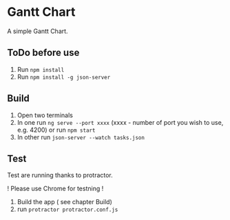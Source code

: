 # Gantt Chart

A simple Gantt Chart.

## ToDo before use

1. Run `npm install`
2. Run `npm install -g json-server`

## Build

1. Open two terminals
2. In one run `ng serve --port xxxx` (xxxx - number of port you wish to use, e.g. 4200) or run `npm start`
3. In other run `json-server --watch tasks.json`

## Test

Test are running thanks to protractor. 

! Please use Chrome for testning ! 

1. Build the app ( see chapter Build)
2. run `protractor protractor.conf.js`
